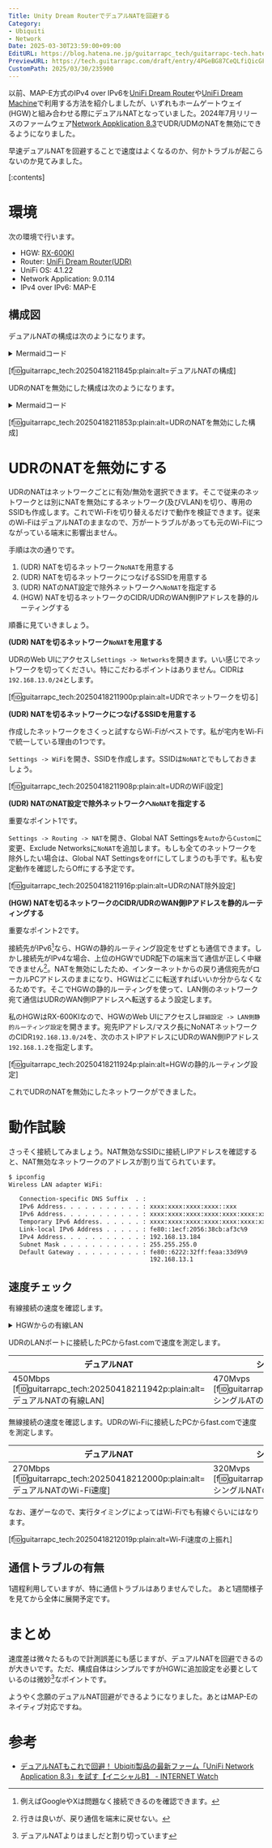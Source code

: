 ```yaml
---
Title: Unity Dream RouterでデュアルNATを回避する
Category:
- Ubiquiti
- Network
Date: 2025-03-30T23:59:00+09:00
EditURL: https://blog.hatena.ne.jp/guitarrapc_tech/guitarrapc-tech.hatenablog.com/atom/entry/6802418398345462352
PreviewURL: https://tech.guitarrapc.com/draft/entry/4PGeBG87CeQLfiQicGFS2UaReU8
CustomPath: 2025/03/30/235900
---
```


以前、MAP-E方式のIPv4 over IPv6を[UniFi Dream Router](https://tech.guitarrapc.com/entry/2022/12/02/080727)や[UniFi Dream Machine](https://tech.guitarrapc.com/entry/2020/10/17/044555)で利用する方法を紹介しましたが、いずれもホームゲートウェイ(HGW)と組み合わせる際にデュアルNATとなっていました。2024年7月リリースのファームウェア[Network Appklication 8.3](https://community.ui.com/releases/UniFi-Network-Application-8-3-32/54f3b506-afcf-4a7c-aba6-01a884dd9003)でUDR/UDMのNATを無効にできるようになりました。

早速デュアルNATを回避することで速度はよくなるのか、何かトラブルが起こらないのか見てみました。

[:contents]

# 環境

次の環境で行います。

* HGW: [RX-600KI](https://web116.jp/shop/hikari_r/600ki/600ki_00.html)
* Router: [UniFi Dream Router(UDR)](https://jp.store.ui.com/jp/ja/products/udr)
* UniFi OS: 4.1.22
* Network Application: 9.0.114
* IPv4 over IPv6: MAP-E

## 構成図

デュアルNATの構成は次のようになります。

<details><summary>Mermaidコード</summary>

```mermaid
flowchart TD
    subgraph IPv6 IPoE網
      G[事業者ルーター]
    end
    subgraph "ユーザーLAN(IPv4/IPv6)"
      A([光コンセント])
      B[HGW]
      subgraph "UDR LAN(IPv4/IPv6)"
        C[UDR]
        D[VLAN]
        E[VLAN]
      end
    end

    G -->|IPv4 over IPv6トンネル| A
    A --WAN (NAT)--> B
    B --WAN (NAT)--> C
    C -->|LAN| D
    C -->|LAN| E
```

</details>


[f:id:guitarrapc_tech:20250418211845p:plain:alt=デュアルNATの構成]

UDRのNATを無効にした構成は次のようになります。

<details><summary>Mermaidコード</summary>

```mermaid
flowchart TD
    subgraph IPv6 IPoE網
      G[事業者ルーター]
    end
    subgraph "ユーザーLAN(IPv4/IPv6)"
      A([光コンセント])
      B[HGW]
      subgraph "UDR LAN(IPv4/IPv6)"
        C[UDR]
        D[VLAN]
        E[VLAN]
      end
    end

    G -->|IPv4 over IPv6トンネル| A
    A --WAN (NAT)--> B
    B --WAN (IPv4はLAN側静的ルーティング)--> C
    C -->|LAN| D
    C -->|LAN| E
```

</details>

[f:id:guitarrapc_tech:20250418211853p:plain:alt=UDRのNATを無効にした構成]

# UDRのNATを無効にする

UDRのNATはネットワークごとに有効/無効を選択できます。そこで従来のネットワークとは別にNATを無効にするネットワーク(及びVLAN)を切り、専用のSSIDも作成します。これでWi-Fiを切り替えるだけで動作を検証できます。従来のWi-FiはデュアルNATのままなので、万が一トラブルがあっても元のWi-Fiにつながっている端末に影響出ません。

手順は次の通りです。

1. (UDR) NATを切るネットワーク`NoNAT`を用意する
2. (UDR) NATを切るネットワークにつなげるSSIDを用意する
3. (UDR) NATのNAT設定で除外ネットワークへ`NoNAT`を指定する
4. (HGW) NATを切るネットワークのCIDR/UDRのWAN側IPアドレスを静的ルーティングする

順番に見ていきましょう。

**(UDR) NATを切るネットワーク`NoNAT`を用意する**

UDRのWeb UIにアクセスし`Settings -> Networks`を開きます。いい感じでネットワークを切ってください。特にこだわるポイントはありません。CIDRは`192.168.13.0/24`とします。

[f:id:guitarrapc_tech:20250418211900p:plain:alt=UDRでネットワークを切る]

**(UDR) NATを切るネットワークにつなげるSSIDを用意する**

作成したネットワークをさくっと試すならWi-Fiがベストです。私が宅内をWi-Fiで統一している理由の1つです。

`Settings -> WiFi`を開き、SSIDを作成します。SSIDは`NoNAT`とでもしておきましょう。

[f:id:guitarrapc_tech:20250418211908p:plain:alt=UDRのWiFi設定]

**(UDR) NATのNAT設定で除外ネットワークへ`NoNAT`を指定する**

重要なポイント1です。

`Settings -> Routing -> NAT`を開き、Global NAT Settingsを`Auto`から`Custom`に変更、Exclude Networksに`NoNAT`を追加します。もしも全てのネットワークを除外したい場合は、Global NAT Settingsを`Off`にしてしまうのも手です。私も安定動作を確認したらOffにする予定です。

[f:id:guitarrapc_tech:20250418211916p:plain:alt=UDRのNAT除外設定]

**(HGW) NATを切るネットワークのCIDR/UDRのWAN側IPアドレスを静的ルーティングする**

重要なポイント2です。

接続先がIPv6[^1]なら、HGWの静的ルーティング設定をせずとも通信できます。しかし接続先がIPv4な場合、上位のHGWでUDR配下の端末当て通信が正しく中継できません[^2]。NATを無効にしたため、インターネットからの戻り通信宛先がローカルPCアドレスのままになり、HGWはどこに転送すればいいか分からなくなるためです。そこでHGWの静的ルーティングを使って、LAN側のネットワーク宛て通信はUDRのWAN側IPアドレスへ転送するよう設定します。

私のHGWはRX-600KIなので、HGWのWeb UIにアクセスし`詳細設定 -> LAN側静的ルーティング設定`を開きます。宛先IPアドレス/マスク長にNoNATネットワークのCIDR`192.168.13.0/24`を、次のホストIPアドレスにUDRのWAN側IPアドレス`192.168.1.2`を指定します。

[f:id:guitarrapc_tech:20250418211924p:plain:alt=HGWの静的ルーティング設定]

これでUDRのNATを無効にしたネットワークができました。

# 動作試験

さっそく接続してみましょう。NAT無効なSSIDに接続しIPアドレスを確認すると、NAT無効なネットワークのアドレスが割り当てられています。

```sh
$ ipconfig
Wireless LAN adapter WiFi:

   Connection-specific DNS Suffix  . :
   IPv6 Address. . . . . . . . . . . : xxxx:xxxx:xxxx:xxxx::xxx
   IPv6 Address. . . . . . . . . . . : xxxx:xxxx:xxxx:xxxx:xxxx:xxxx:xxxx:xxxx
   Temporary IPv6 Address. . . . . . : xxxx:xxxx:xxxx:xxxx:xxxx:xxxx:xxx:xxxx
   Link-local IPv6 Address . . . . . : fe80::1ecf:2056:38cb:af3c%9
   IPv4 Address. . . . . . . . . . . : 192.168.13.184
   Subnet Mask . . . . . . . . . . . : 255.255.255.0
   Default Gateway . . . . . . . . . : fe80::6222:32ff:feaa:33d9%9
                                       192.168.13.1
```

## 速度チェック

有線接続の速度を確認します。

<details><summary>HGWからの有線LAN</summary>

参考値として、HGWから有線LANで接続したPCからfast.comで速度を測定します。理論上の最速接続です。

[f:id:guitarrapc_tech:20250418211933p:plain:alt=HGW直接の有線LAN]

</details>


UDRのLANポートに接続したPCからfast.comで速度を測定します。

|デュアルNAT | シングルNAT (本記事の構成) |
| --- | --- |
| 450Mbps<br/>[f:id:guitarrapc_tech:20250418211942p:plain:alt=デュアルNATの有線LAN] | 470Mvps<br/>[f:id:guitarrapc_tech:20250418211950p:plain:alt=シングルATの有線LAN] |

無線接続の速度を確認します。UDRのWi-Fiに接続したPCからfast.comで速度を測定します。

| デュアルNAT | シングルNAT (本記事の構成) |
| --- | --- |
| 270Mbps<br/>[f:id:guitarrapc_tech:20250418212000p:plain:alt=デュアルNATのWi-Fi速度] | 320Mvps<br/>[f:id:guitarrapc_tech:20250418212009p:plain:alt=シングルNATのWi-Fi速度] |

なお、運ゲーなので、実行タイミングによってはWi-Fiでも有線ぐらいにはなります。

[f:id:guitarrapc_tech:20250418212019p:plain:alt=Wi-Fi速度の上振れ]

## 通信トラブルの有無

1週程利用していますが、特に通信トラブルはありませんでした。
あと1週間様子を見てから全体に展開予定です。

# まとめ

速度差は微々たるもので計測誤差にも感じますが、デュアルNATを回避できるのが大きいです。ただ、構成自体はシンプルですがHGWに追加設定を必要としているのは微妙[^3]なポイントです。

ようやく念願のデュアルNAT回避ができるようになりました。あとはMAP-Eのネイティブ対応ですね。

# 参考

* [デュアルNATもこれで回避！ Ubiqiti製品の最新ファーム「UniFi Network Application 8.3」を試す【イニシャルB】 - INTERNET Watch](https://internet.watch.impress.co.jp/docs/column/shimizu/1610277.html)

[^1]: 例えばGoogleやXは問題なく接続できるのを確認できます。
[^2]: 行きは良いが、戻り通信を端末に戻せない。
[^3]: デュアルNATよりはましだと割り切っています
